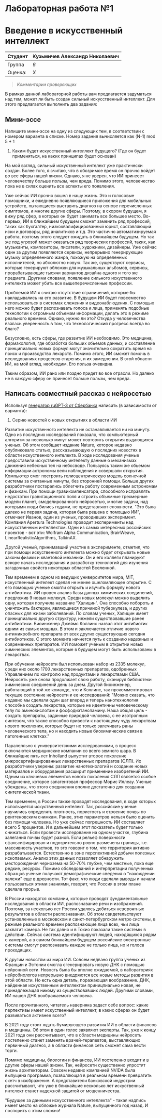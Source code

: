 
# Лабораторная работа №1
# Введение в искусственный интеллект

| Студент | Кузьмичев Александр Николаевич |
|------|------|
| Группа  | *6* |
| Оценка: | *X* |

> *Комментарии проверяющих*

В рамках данной лабораторной работы вам предлагается задуматься над тем, может ли быть создан сильный искусственный интеллект. Для этого предлагается выполнить два задания:

## Мини-эссе

Напишите мини-эссе на одну из следующих тем, в соответствии с номером варианта в списке. Номер задания вычисляется как (N-1) mod 5 + 1

1. Каким будет искусственный интеллект будущего? (Где он будет применяться, на каких принципах будет основан)

На мой взгляд, сильный искуственный интелект уже практически создан. Более того, я считаю, что в обозримое время он прочно войдет во все сферы нашей жизни. Однако, я не уверен, что ИИ принесет человечеству больше пользы, чем вреда. Помимо этого, человечество пока не в силах оценить все аспекты его появления.

Уже сейчас ИИ прочно вошел в нашу жизнь. Это и голосовые помощники, и ежедневно появляющиеся приложения для мобильных устройств, пытающиеся выставить диагноз на основе перечисленных симптомов, и многие другие сферы. Поэтому, в скором будущем, я вижу ряд сфер, в которых он будет занимать все большее место. Во-первых, ИИ в ближайшем будущем сможет заменить ряд профессий, таких как бухгалтер, низкоквалифицированный юрист, составляющий иски и договоры, ряд аналитиков и т.д. Это частично автоматизируемая работа, поэтому этого следует ожидать в ближайшем будущем. Но так же под угрозой может оказаться ряд творческих профессий, таких, как музыканты, композиторы, писатели, художники, дизайнеры. Уже сейчас один за другим появляются сервисы, непрерывно генерирующие музыку определенного жанра, похожую на определенных исполнителей, но абсолютно новую. Так же, существуют сервисы, которые генерируют обложки для музыкальных альбомов, сервисы, прорабатывающие тысячи вариантов дизайна одного и того же предмета. Другими словами, появление сильного искуственного интелекта может убить все вышеперечисленные профессии.

Проблемой ИИ я считаю отсутствие ограничений, которые бы накладывались на его развитие. В будущем ИИ будет повсеместно использоваться в системах слежения и видеонаблюдения. С помощью него можно будет распознавать голоса и лица, применять подобные технологии к огромным объемам информации, делать это в режиме реального времени. Однако, нужно ли это? Откуда у человечества взялась уверенность в том, что технологический прогресс всегда во благо?

Безусловно, есть сферы, где развитие ИИ необходимо. Это медицина, фармакология, где обработка больших обьемов данных, и составление принципиально новых формул могут значительно сократить время на поиск и производство лекарств. Помимо этого, ИИ сможет помочь в исследованиях процессов старения, и их замедлении. В этой области ИИ, на мой вгляд, необходим. Его польза очевидна. 

Таким образом, ИИ рано или поздно придет во все отрасли. Но далеко не в каждую сферу он принесет больше пользы, чем вреда.


## Написать совместный рассказ с нейросетью

Используя [генератор ruGPT-3 от Сбербанка](https://sbercloud.ru/ru/warp/gpt-3) написать (в зависимости от варианта):

1. Серию новостей о новых открытиях в области ИИ

Развитие искуственного интелекта не останавливается ни на минуту. Одно из последних исследований показало, что компьютерный алгоритм за несколько минут может повторить открытия выдающихся ученых. Об этом сообщает издание Nature, которое недавно опубликовало статью, рассказывающую о последних новостях в области искуственного интелекта. В ходе исследования ученые предоставили искуственному интелекту данные о механизмах движения небесных тел на небосводе. Пользуясь таким же обьемом информации астрономы вели наблюдения и совершали открытия. Компьютер смог построить гелиоцентрическую модель солнечной системы за считанные минуты, без сторонней помощи. Больше других разработчики постарались облегчить работу современным астрономам и физикам. При помощи гравикомпенсатора, способного исправлять недостатки гравитационного поля и строить объемные трехмерные модели планет, смоделированного нейросетью, многие задачи, над которыми люди бились годами, не представляют сложности. "Это была далеко не первая задача, которая была решена с помощью ИИ", отмечает Иванов, один из ученых, проводивших эксперимент. Компания Apertura Technologies проводит эксперименты над искусственным интеллектом. Одни из самых интересных российских проектов - вот эти: Wolfram Alpha Communication, BrainWeave,  LinearRealisticAlgorithms, TalkinAX. 

Другой ученый, принимавший участие в эксперименте, отметил, что при помощи искуственного интелекта можно будет открывать новые законы физики и квантовой механики. Он и его коллеги планируют вскоре начать исследования и разработку технологий для изучения загадочных свойств некоторых областей Вселенной.

Тем временем в одном из ведущих университетов мира, MIT, искуственный интелект сделал не менее ошеломляющее открытие. С его помощью ученые смогли открыть и изучить формулу нового антибиотика. ИИ провел анализ базы данных химических соединений, предложив 9 новых молекул. Среди новых молекул можно выделить одну, которая получила название "Халицин". Она способно побороть и уничтожить бактерии, являющиеся причиной туберкулеза, и других опасных для жизни заболеваний. По словам ученых, Халицин имеет приницпиально другую структуру, нежели существовавшие ранее антибиотики. Биоинженер Джеймс Коллинс назвал этот антибиотик одним из самых мощных. В этом и заключается отличие нового антимикробного препарата от всех других существующих сегодня антибиотиков. С этого момента начнется путь к созданию надежных и современных препаратов. ИИ поможет ученым в открытии новых химических элементов, которые в будущем могут быть использованы в лекарствах. 

При обучении нейросети был использован набор из 2335 молекул, среди них около 1700 лекарственных препаратов, одобренных Управлением по контролю над продуктами и лекарствами США. Нейросеть уже снова продолжает свою работу, сканируя библиотеки химических соединений день за днем. Другой биоинженер, работающий в той же команде, что и Коллинс, так прокомментировал текущее состояние нейросети и ее исследований: "Можно сказать, что недавно мы сделали один шаг вперед и теперь нанотехнология способна создать лекарства, которые не идентичны человеческому телу по аминокислотам и фосфодиэтаноламину. Наша общая цель - создать препараты, заданные природой человека, с ее изотропным синтезом, что также способно привести к настоящему чуду лекарствам нового поколения, которые будут не только залечивать раны человеческого тела, но и находить новые биохимические связи в патогенных клетках."

Паралелльно с университетскими исследованиями, в процесс включаются медицинские компании со всего земного шара. В ближайшие пять лет Inholland выпустит второе поколение микросертифицированных лекарственных препаратов (СЛП). Их разработчики уверены: развитие нанотехнологий и создание новых материалов и оборудования расширит применение изобретений ИИ.  Одним из ключевых элементов нового поколения СЛП является особое соединение, которое запатентовал профессор Морис Иллеау. Ученые убеждены, что этого соединения вполне достаточно для создания синтетической ткани.

Тем временем, в России также проводят исследования, в ходе которых используется искуственный интелект. Так, российские ученые научились определять плотность, пористость и строение почвы по рентгеновским снимкам. Ранее, этих параметров нельзя было оценить без помощи человека. Но уже сейчас погрешность ИИ составляет всего 5 процентов. И в дальнейшем этот показатель будет только снижаться. Если провести исследование на одном участке, глубина залегания почвы будет разной. Если рельеф поверхности сфальсифицирован и подозрительно ровно размечены границы, т.е. массивность участков, то это говорит о том, что территория активно разрабатывается. Естественно в зоне перспективной добычи полезных ископаемых. Анализ этих данных позволяет обнаружить месторождения чернозема на 50-70% глубже, чем местные, пока еще редкие, ресурсы. 
Помимо обследований и интерпретации полученных образцов ученые получают демографические сведения о "нахождении залежи" еще в древности. Тот факт, что люди сделали выводы и начали пользоваться этими знаниями, говорит, что Россия в этом плане сделала прорыв.

В России находятся компании, которые проводят фундаментальные исследования в области ИИ, распознавание речи и изображений. Поэтому, за несколько лет России удалось добиться невероятных результатов в области распознавания. Об этом свидетельствуют установленные в московском и санкт-петербургском метро системы, в режиме реального времени распознающие лица всех, чьи лица захватит камера. Не так давно и в Токио показали такие системы в действии. Сейчас система идентифицируют людей, находящихся рядом с камерой, а в самом ближайшем будущем российские электронные системы смогут распознавать каждое не только лица, но и голоса проходящих.

К другим новостям из мира ИИ. Совсем недвано группа ученых из Франции и Эстонии смогла сгенерировать новую ДНК с помощью нейронной сети. Новость была бы вполне ожидаемой, в лабораториях нейробиологов непрерывно внедряются все новые методы развития в этой области. Но есть одна деталь, поражающая воображение. ДНК, найденная искуственным интеллектом приницпиально новая, не принадлежащая никому из существовавших людей. Другими словами, ИИ нашел ДНК воображаемого человека.

После прочитанного, читатель наверняка задаст себе вопрос: какие перпективы имеет искуственный интеллект, в каких сферах он будет развиваться активнее всего?

В 2021 году стоит ждать бумирующего развития ИИ в области финансов и медицины. Об этом в один голос заявляют эксперты. Так, уже к концу 2021 года они рассчитывают, что в области медицины нейросеть постепенно станет заменять врачей-терапевтов, выставляющих первичный диагноз, а в области финансов сеть сможет сама вести торги.

Помимо медицины, биологии и финансов, ИИ постепенно входит и в другие сферы нашей жизни. Так, нейросети существенно упростят жизнь архитекторам. Совсем недавно компанией NVIDA была выпущена программа, позволяющая в реальном времени превратить скетч в изображение. А представители банковской индустрии рассчитывают, что уже в ближайшие несколько лет искуственный интелект станет надежной защитой от мошенничества.

"Будущее за данными искусственного интеллекта" - такая надпись имеет место на обложке журнала Nature, выпущенного год назад. И поспорить с этим сложно!
